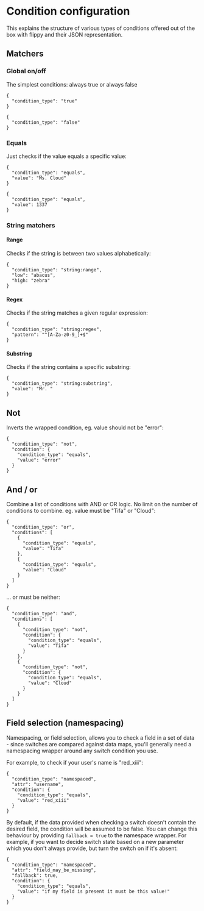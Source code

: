 # Condition configuration

This explains the structure of various types of conditions offered out of the box with flippy
and their JSON representation.

## Matchers

### Global on/off

The simplest conditions: always true or always false

    {
      "condition_type": "true"
    }

    {
      "condition_type": "false"
    }

### Equals

Just checks if the value equals a specific value:

    {
      "condition_type": "equals",
      "value": "Ms. Cloud"
    }

    {
      "condition_type": "equals",
      "value": 1337
    }

### String matchers
#### Range

Checks if the string is between two values alphabetically:

    {
      "condition_type": "string:range",
      "low": "abacus",
      "high: "zebra"
    }

#### Regex

Checks if the string matches a given regular expression:

    {
      "condition_type": "string:regex",
      "pattern": "^[A-Za-z0-9_]+$"
    }

#### Substring

Checks if the string contains a specific substring:

    {
      "condition_type": "string:substring",
      "value": "Mr. "
    }

## Not

Inverts the wrapped condition, eg. value should not be "error":

    {
      "condition_type": "not",
      "condition": {
        "condition_type": "equals",
        "value": "error"
      }
    }

## And / or

Combine a list of conditions with AND or OR logic. No limit on the number of conditions
to combine. eg. value must be "Tifa" or "Cloud":

    {
      "condition_type": "or",
      "conditions": [
        {
          "condition_type": "equals",
          "value": "Tifa"
        },
        {
          "condition_type": "equals",
          "value": "Cloud"
        }
      ]
    }

... or must be neither:

    {
      "condition_type": "and",
      "conditions": [
        {
          "condition_type": "not",
          "condition": {
            "condition_type": "equals",
            "value": "Tifa"
          }
        },
        {
          "condition_type": "not",
          "condition": {
            "condition_type": "equals",
            "value": "Cloud"
          }
        }
      ]
    }

## Field selection (namespacing)

Namespacing, or field selection, allows you to check a field in a set of data - since switches
are compared against data maps, you'll generally need a namespacing wrapper around any switch
condition you use.

For example, to check if your user's name is "red\_xiii":

    {
      "condition_type": "namespaced",
      "attr": "username",
      "condition": {
        "condition_type": "equals",
        "value": "red_xiii"
      }
    }

By default, if the data provided when checking a switch doesn't contain the desired field, the
condition will be assumed to be false. You can change this behaviour by providing
```fallback = true``` to the namespace wrapper. For example, if you want to decide switch state
based on a new parameter which you don't always provide, but turn the switch on if it's absent:

    {
      "condition_type": "namespaced",
      "attr": "field_may_be_missing",
      "fallback": true,
      "condition": {
        "condition_type": "equals",
        "value": "if my field is present it must be this value!"
      }
    }
